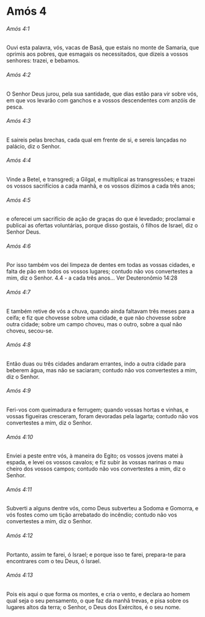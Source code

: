 # Amós 4

###### Amós 4:1

Ouvi esta palavra, vós, vacas de Basã, que estais no monte de Samaria, que oprimis aos pobres, que esmagais os necessitados, que dizeis a vossos senhores: trazei, e bebamos.

###### Amós 4:2

O Senhor Deus jurou, pela sua santidade, que dias estão para vir sobre vós, em que vos levarão com ganchos e a vossos descendentes com anzóis de pesca.

###### Amós 4:3

E saireis pelas brechas, cada qual em frente de si, e sereis lançadas no palácio, diz o Senhor.

###### Amós 4:4

Vinde a Betel, e transgredi; a Gilgal, e multiplicai as transgressões; e trazei os vossos sacrifícios a cada manhã, e os vossos dízimos a cada três anos;

###### Amós 4:5

e oferecei um sacrifício de ação de graças do que é levedado; proclamai e publicai as ofertas voluntárias, porque disso gostais, ó filhos de Israel, diz o Senhor Deus.

###### Amós 4:6

Por isso também vos dei limpeza de dentes em todas as vossas cidades, e falta de pão em todos os vossos lugares; contudo não vos convertestes a mim, diz o Senhor. 4.4 - a cada três anos... Ver Deuteronômio 14:28

###### Amós 4:7

E também retive de vós a chuva, quando ainda faltavam três meses para a ceifa; e fiz que chovesse sobre uma cidade, e que não chovesse sobre outra cidade; sobre um campo choveu, mas o outro, sobre a qual não choveu, secou-se.

###### Amós 4:8

Então duas ou três cidades andaram errantes, indo a outra cidade para beberem água, mas não se saciaram; contudo não vos convertestes a mim, diz o Senhor.

###### Amós 4:9

Feri-vos com queimadura e ferrugem; quando vossas hortas e vinhas, e vossas figueiras cresceram, foram devoradas pela lagarta; contudo não vos convertestes a mim, diz o Senhor.

###### Amós 4:10

Enviei a peste entre vós, à maneira do Egito; os vossos jovens matei à espada, e levei os vossos cavalos; e fiz subir às vossas narinas o mau cheiro dos vossos campos; contudo não vos convertestes a mim, diz o Senhor.

###### Amós 4:11

Subverti a alguns dentre vós, como Deus subverteu a Sodoma e Gomorra, e vós fostes como um tição arrebatado do incêndio; contudo não vos convertestes a mim, diz o Senhor.

###### Amós 4:12

Portanto, assim te farei, ó Israel; e porque isso te farei, prepara-te para encontrares com o teu Deus, ó Israel.

###### Amós 4:13

Pois eis aqui o que forma os montes, e cria o vento, e declara ao homem qual seja o seu pensamento, o que faz da manhã trevas, e pisa sobre os lugares altos da terra; o Senhor, o Deus dos Exércitos, é o seu nome.

